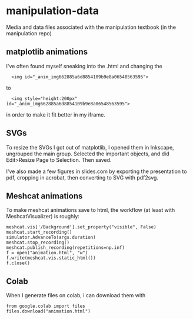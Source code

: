 # manipulation-data
Media and data files associated with the manipulation textbook (in the manipulation repo)

## matplotlib animations

I've often found myself sneaking into the .html and changing the 
```
  <img id="_anim_img662885a6d8854109b9e8a06548563595">
```
to 
```
  <img style="height:200px" id="_anim_img662885a6d8854109b9e8a06548563595">
```
in order to make it fit better in my iframe.

## SVGs

To resize the SVGs I got out of matplotlib, I opened them in Inkscape, ungrouped the main group.  Selected the important objects, and did Edit>Resize Page to Selection.  Then saved.

I've also made a few figures in slides.com by exporting the presentation to pdf, cropping in acrobat, then converting to SVG with pdf2svg.

## Meshcat animations

To make meshcat animations save to html, the workflow (at least with MeshcatVisualizer) is roughly:

```
meshcat.vis['/Background'].set_property("visible", False)
meshcat.start_recording()
simulator.AdvanceTo(args.duration)
meshcat.stop_recording()
meshcat.publish_recording(repetitions=np.inf)
f = open("animation.html", "w")
f.write(meshcat.vis.static_html())
f.close()
```

## Colab

When I generate files on colab, i can download them with
```
from google.colab import files
files.download("animation.html")
```